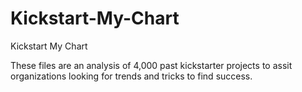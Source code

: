# Kickstart-My-Chart
Kickstart My Chart

These files are an analysis of 4,000 past kickstarter projects to assit organizations looking for trends and tricks to find success. 
